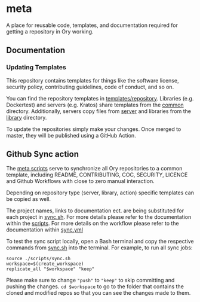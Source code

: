 # meta

A place for reusable code, templates, and documentation required for getting a
repository in Ory working.

## Documentation

### Updating Templates

This repository contains templates for things like the software license,
security policy, contributing guidelines, code of conduct, and so on.

You can find the repository templates in
[templates/repository](./templates/repository). Libraries (e.g. Dockertest) and
servers (e.g. Kratos) share templates from the
[common](./templates/repository/common) directory. Additionally, servers copy
files from [server](./templates/repository/server) and libraries from the
[library](./templates/repository/library) directory.

To update the repositories simply make your changes. Once merged to master, they
will be published using a GitHub Action.

## Github Sync action

The [meta scripts](https://github.com/ory/meta/tree/master/scripts) serve to
synchronize all Ory repositories to a common template, including README,
CONTRIBUTING, COC, SECURITY, LICENCE and Github Workflows with close to zero
manual interaction.

Depending on repository type (server, library, action) specific templates can be
copied as well.

The project names, links to documentation ect. are being substituted for each
project in [sync.sh](https://github.com/ory/meta/blob/master/scripts/sync.sh).
For more details please refer to the documentation within the
[scripts](https://github.com/ory/meta/tree/master/scripts). For more details on
the workflow please refer to the documentation within
[sync.yml](https://github.com/ory/meta/blob/master/.github/workflows/sync.yml)

To test the sync script locally, open a Bash terminal and copy the respective
commands from [sync.sh](https://github.com/ory/meta/blob/master/scripts/sync.sh)
into the terminal. For example, to run all sync jobs:

```
source ./scripts/sync.sh
workspace=$(create_workspace)
replicate_all "$workspace" "keep"
```

Please make sure to change `"push"` to `"keep"` to skip committing and pushing
the changes. `cd $workspace` to go to the folder that contains the cloned and
modified repos so that you can see the changes made to them.

